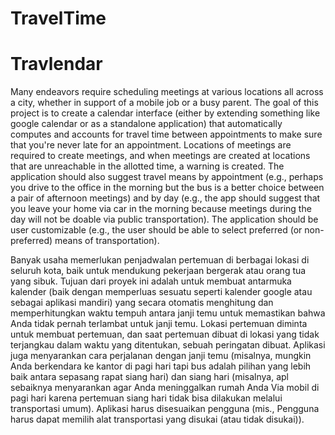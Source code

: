 # TravelTime
# Travlendar

   Many endeavors require scheduling meetings at various locations all across a city, whether in support of a mobile job or a busy parent. The goal of this project is to create a calendar interface (either by extending something like google calendar or as a standalone application) that automatically computes and accounts for travel time between appointments to make sure that you're never late for an appointment. Locations of meetings are required to create meetings, and when meetings are created at locations that are unreachable in the allotted time, a warning is created. The application should also suggest travel means by appointment (e.g., perhaps you drive to the office in the morning but the bus is a better choice between a pair of afternoon meetings) and by day (e.g., the app should suggest that you leave your home via car in the morning because meetings during the day will not be doable via public transportation). The application should be user customizable (e.g., the user should be able to select preferred (or non-preferred) means of transportation).


  Banyak usaha memerlukan penjadwalan pertemuan di berbagai lokasi di seluruh kota, baik untuk mendukung pekerjaan bergerak atau orang tua yang sibuk. Tujuan dari proyek ini adalah untuk membuat antarmuka kalender (baik dengan memperluas sesuatu seperti kalender google atau sebagai aplikasi mandiri) yang secara otomatis menghitung dan memperhitungkan waktu tempuh antara janji temu untuk memastikan bahwa Anda tidak pernah terlambat untuk janji temu. Lokasi pertemuan diminta untuk membuat pertemuan, dan saat pertemuan dibuat di lokasi yang tidak terjangkau dalam waktu yang ditentukan, sebuah peringatan dibuat. Aplikasi juga menyarankan cara perjalanan dengan janji temu (misalnya, mungkin Anda berkendara ke kantor di pagi hari tapi bus adalah pilihan yang lebih baik antara sepasang rapat siang hari) dan siang hari (misalnya, apl sebaiknya menyarankan agar Anda meninggalkan rumah Anda Via mobil di pagi hari karena pertemuan siang hari tidak bisa dilakukan melalui transportasi umum). Aplikasi harus disesuaikan pengguna (mis., Pengguna harus dapat memilih alat transportasi yang disukai (atau tidak disukai)).
